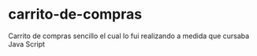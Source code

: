 # carrito-de-compras
Carrito de compras sencillo el cual lo fui realizando a medida que cursaba Java Script
